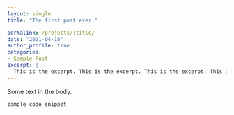 ```yaml
---
layout: single
title: "The first post ever."

permalink: /projects/:title/
date: "2021-04-18"
author_profile: true
categories:
- Sample Post
excerpt: |
  This is the excerpt. This is the excerpt. This is the excerpt. This is the excerpt.
---
```


Some text in the body.

```
sample code snippet
```
